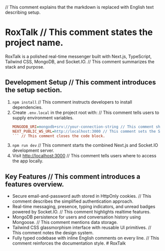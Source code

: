 // This comment explains that the markdown is replaced with English text describing setup.
# RoxTalk // This comment states the project name.

RoxTalk is a polished real-time messenger built with Next.js, TypeScript, Tailwind CSS, MongoDB, and Socket.IO. // This comment summarizes the stack and purpose.

## Development Setup // This comment introduces the setup section.

1. `npm install` // This comment instructs developers to install dependencies.
2. Create `.env.local` in the project root with: // This comment tells users to supply environment variables.
   ```ini
   MONGODB_URI=mongodb+srv://your-connection-string // This comment shows the MongoDB connection string placeholder.
   NEXT_PUBLIC_WS_URL=http://localhost:3000 // This comment sets the Socket.IO client URL for local development.
   ``` // This comment closes the code block.
3. `npm run dev` // This comment starts the combined Next.js and Socket.IO development server.
4. Visit [http://localhost:3000](http://localhost:3000) // This comment tells users where to access the app locally.

## Key Features // This comment introduces a features overview.

- Secure email-and-password auth stored in HttpOnly cookies. // This comment describes the simplified authentication approach.
- Real-time messaging, presence, typing indicators, and unread badges powered by Socket.IO. // This comment highlights realtime features.
- MongoDB persistence for users and conversation history using Mongoose. // This comment mentions data storage.
- Tailwind CSS glassmorphism interface with reusable UI primitives. // This comment notes the design system.
- Fully typed codebase with inline English comments on every line. // This comment reinforces the documentation style.
#   R o x T a l k  
 